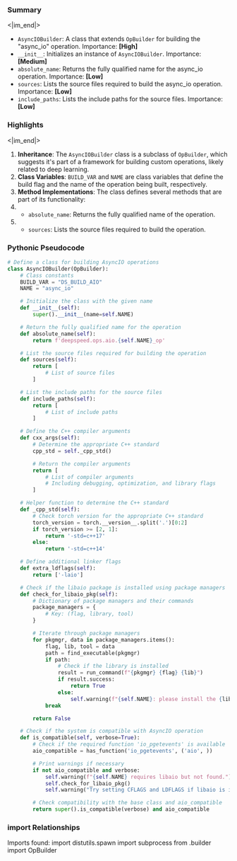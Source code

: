 

### Summary

<|im_end|>

* `AsyncIOBuilder`: A class that extends `OpBuilder` for building the "async\_io" operation. Importance: **[High]**
* `__init__`: Initializes an instance of `AsyncIOBuilder`. Importance: **[Medium]**
* `absolute_name`: Returns the fully qualified name for the async\_io operation. Importance: **[Low]**
* `sources`: Lists the source files required to build the async\_io operation. Importance: **[Low]**
* `include_paths`: Lists the include paths for the source files. Importance: **[Low]**

### Highlights

<|im_end|>

1. **Inheritance**: The `AsyncIOBuilder` class is a subclass of `OpBuilder`, which suggests it's part of a framework for building custom operations, likely related to deep learning.
2. **Class Variables**: `BUILD_VAR` and `NAME` are class variables that define the build flag and the name of the operation being built, respectively.
3. **Method Implementations**: The class defines several methods that are part of its functionality:
4.   - `absolute_name`: Returns the fully qualified name of the operation.
5.   - `sources`: Lists the source files required to build the operation.

### Pythonic Pseudocode

```python
# Define a class for building AsyncIO operations
class AsyncIOBuilder(OpBuilder):
    # Class constants
    BUILD_VAR = "DS_BUILD_AIO"
    NAME = "async_io"

    # Initialize the class with the given name
    def __init__(self):
        super().__init__(name=self.NAME)

    # Return the fully qualified name for the operation
    def absolute_name(self):
        return f'deepspeed.ops.aio.{self.NAME}_op'

    # List the source files required for building the operation
    def sources(self):
        return [
            # List of source files
        ]

    # List the include paths for the source files
    def include_paths(self):
        return [
            # List of include paths
        ]

    # Define the C++ compiler arguments
    def cxx_args(self):
        # Determine the appropriate C++ standard
        cpp_std = self._cpp_std()

        # Return the compiler arguments
        return [
            # List of compiler arguments
            # Including debugging, optimization, and library flags
        ]

    # Helper function to determine the C++ standard
    def _cpp_std(self):
        # Check torch version for the appropriate C++ standard
        torch_version = torch.__version__.split('.')[0:2]
        if torch_version >= [2, 1]:
            return '-std=c++17'
        else:
            return '-std=c++14'

    # Define additional linker flags
    def extra_ldflags(self):
        return ['-laio']

    # Check if the libaio package is installed using package managers
    def check_for_libaio_pkg(self):
        # Dictionary of package managers and their commands
        package_managers = {
            # Key: (flag, library, tool)
        }

        # Iterate through package managers
        for pkgmgr, data in package_managers.items():
            flag, lib, tool = data
            path = find_executable(pkgmgr)
            if path:
                # Check if the library is installed
                result = run_command(f"{pkgmgr} {flag} {lib}")
                if result.success:
                    return True
                else:
                    self.warning(f"{self.NAME}: please install the {lib} package with {tool}")
            break

        return False

    # Check if the system is compatible with AsyncIO operation
    def is_compatible(self, verbose=True):
        # Check if the required function 'io_pgetevents' is available
        aio_compatible = has_function('io_pgetevents', ('aio', ))

        # Print warnings if necessary
        if not aio_compatible and verbose:
            self.warning(f"{self.NAME} requires libaio but not found.")
            self.check_for_libaio_pkg()
            self.warning("Try setting CFLAGS and LDFLAGS if libaio is installed from source.")

        # Check compatibility with the base class and aio_compatible
        return super().is_compatible(verbose) and aio_compatible
```


### import Relationships

Imports found:
import distutils.spawn
import subprocess
from .builder import OpBuilder